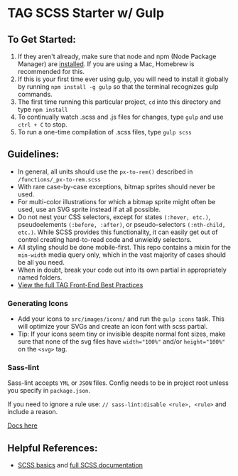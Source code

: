 TAG SCSS Starter w/ Gulp
========================

## To Get Started:
1. If they aren't already, make sure that node and npm (Node Package Manager) are [installed](http://blog.nodeknockout.com/post/65463770933/how-to-install-node-js-and-npm). If you are using a Mac, Homebrew is recommended for this.
2. If this is your first time ever using gulp, you will need to install it globally by running `npm install -g gulp` so that the terminal recognizes gulp commands.
3. The first time running this particular project, `cd` into this directory and type `npm install`
4. To continually watch .scss and .js files for changes, type `gulp` and use `ctrl + C` to stop.
5. To run a one-time compilation of .scss files, type `gulp scss`


## Guidelines:
* In general, all units should use the `px-to-rem()` described in `/functions/_px-to-rem.scss`
* With rare case-by-case exceptions, bitmap sprites should never be used.
* For multi-color illustrations for which a bitmap sprite might often be used, use an SVG sprite instead if at all possible.
* Do not nest your CSS selectors, except for states `(:hover, etc.)`, pseudoelements `(:before, :after)`, or pseudo-selectors `(:nth-child, etc.)`. While SCSS provides this functionality, it can easily get out of control creating hard-to-read code and unwieldy selectors.
* All styling should be done mobile-first. This repo contains a mixin for the `min-width` media query only, which in the vast majority of cases should be all you need.
* When in doubt, break your code out into its own partial in appropriately named folders.
* [View the full TAG Front-End Best Practices](https://thirdandgrove.atlassian.net/wiki/display/TAGCo/Front+End+Best+Practices)

### Generating Icons
* Add your icons to `src/images/icons/` and run the `gulp icons` task.
  This will optimize your SVGs and create an icon font with scss partial.
* Tip: If your icons seem tiny or invisible despite normal font sizes, make sure that none of the svg files have `width="100%"` and/or `height="100%"` on the `<svg>` tag.

### Sass-lint
Sass-lint accepts `YML` or `JSON` files. Config needs to be in project root unless you specify in `package.json`.

If you need to ignore a rule use: `// sass-lint:disable <rule>, <rule>` and include a reason.

[Docs here](https://github.com/sasstools/sass-lint/tree/develop/docs)

## Helpful References:
* [SCSS basics](http://sass-lang.com/guide) and [full SCSS documentation](http://sass-lang.com/documentation/file.SASS_REFERENCE.html)
